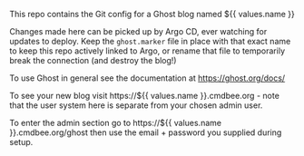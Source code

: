 This repo contains the Git config for a Ghost blog named ${{ values.name }}

Changes made here can be picked up by Argo CD, ever watching for updates to deploy. Keep the `ghost.marker` file in place with that exact name to keep this repo actively linked to Argo, or rename that file to temporarily break the connection (and destroy the blog!)

To use Ghost in general see the documentation at https://ghost.org/docs/

To see your new blog visit https://${{ values.name }}.cmdbee.org - note that the user system here is separate from your chosen admin user.

To enter the admin section go to https://${{ values.name }}.cmdbee.org/ghost then use the email + password you supplied during setup.

